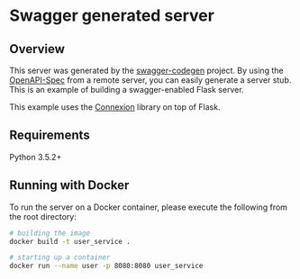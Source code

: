 # Swagger generated server

## Overview
This server was generated by the [swagger-codegen](https://github.com/swagger-api/swagger-codegen) project. By using the
[OpenAPI-Spec](https://github.com/swagger-api/swagger-core/wiki) from a remote server, you can easily generate a server stub.  This
is an example of building a swagger-enabled Flask server.

This example uses the [Connexion](https://github.com/zalando/connexion) library on top of Flask.

## Requirements
Python 3.5.2+

## Running with Docker

To run the server on a Docker container, please execute the following from the root directory:

```bash
# building the image
docker build -t user_service .

# starting up a container
docker run --name user -p 8080:8080 user_service
```